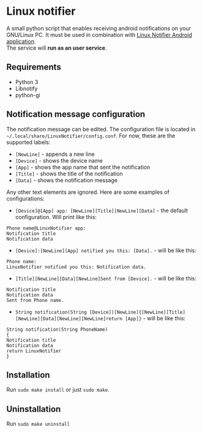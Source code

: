 # Linux notifier
A small python script that enables receiving android notifications on your GNU/Linux PC. It must be used in combination with [Linux Notifier Android application](https://github.com/MihaiBojescu/Linux-notifier-Android).<br>
The service will <b>run as an user service</b>.

## Requirements
* Python 3
* Libnotify
* python-gi

## Notification message configuration
The notification message can be edited. The configuration file is located in `~/.local/share/LinuxNotifier/config.conf`. For now, these are the supported labels:
* `[NewLine]` - appends a new line
* `[Device]` - shows the device name
* `[App]` - shows the app name that sent the notification
* `[Title]` - shows the title of the notification
* `[Data]` - shows the notification message

Any other text elements are ignored. Here are some examples of configurations:
* `[Device]@[App] app: [NewLine][Title][NewLine][Data]` - the default configuration. Will print like this:
```
Phone name@LinuxNotifier app:
Notification title
Notification data
```
* `[Device]:[NewLine][App] notified you this: [Data].` - will be like this:
```
Phone name:
LinuxNotifier notified you this: Notification data.
```
* `[Title][NewLine][Data][NewLine]Sent from [Device].` - will be like this:
```
Notification title
Notification data
Sent from Phone name.
```

* `String notification(String [Device])[NewLine]{[NewLine][Title][NewLine][Data][NewLine][NewLine]return [App]}` - will be like this:
```
String notification(String PhoneName)
{
Notification title
Notification data
return LinuxNotifier
}
```

## Installation
Run `sudo make install` or just `sudo make`.

## Uninstallation
Run `sudo make uninstall`
